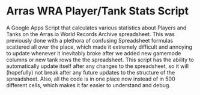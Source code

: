 # Arras WRA Player/Tank Stats Script
A Google Apps Script that calculates various statistics about Players and Tanks on the Arras.io World Records Archive spreadsheet. This was previously done with a plethora of confusing Spreadsheet formulas scattered all over the place, which made it extremely difficult and annoying to update whenever it inevitably broke after we added new gamemode columns or new tank rows the the spreadsheet.
This script has the ability to automatically update itself after any changes to the spreadsheet, so it will (hopefully) not break after any future updates to the structure of the spreadsheet. Also, all the code is in one place now instead of in 500 different cells, which makes it far easier to understand and debug.
